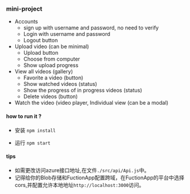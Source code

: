 ### mini-project

- Accounts 
  - sign up with username and password, no need to verify
  - Login with username and password
  - Logout button
- Upload video (can be minimal) 
  - Upload button
  - Choose from computer
  - Show upload progress
- View all videos (gallery)
  - Favorite a video (button)
  - Show watched videos (status)
  - Show the progress of in progress videos (status)
  - Delete videos (button)
- Watch the video (video player, Individual view (can be a modal)

#### how to run it ?

- 安装
`npm install`

- 运行
`npm start`

#### tips
- 如需更改访问azure接口地址,在文件`./src/api/Api.js`中。
- 记得给你的Blob存储和FuctionApp配置跨域，在FuctionApp的平台中选择cors,并配置允许本地地址`http://localhost:3000`访问。
